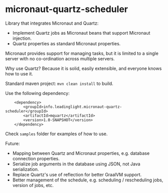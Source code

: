 # micronaut-quartz-scheduler

Library that integrates Micronaut and Quartz:
* Implement Quartz jobs as Micronaut beans that support Micronaut injection.
* Quartz properties as standard Micronaut properties.

Micronaut provides support for managing tasks, but it is limited to a single server with no 
co-ordination across multiple servers.

Why use Quartz? Because it is solid, easily extensible, and everyone knows how to use it.

Standard maven project: `mvn clean install` to build.

Use the following dependency:

        <dependency>
            <groupId>info.leadinglight.micronaut-quartz-scheduler</groupId>
            <artifactId>mquartz</artifactId>
            <version>1.0-SNAPSHOT</version>
        </dependency>

Check `samples` folder for examples of how to use.

Future:
* Mapping between Quartz and Micronaut properties, e.g. database connection properties.
* Serialize job arguments in the database using JSON, not Java serialization.
* Replace Quartz's use of reflection for better GraalVM support.
* Better management of the schedule, e.g. scheduling / rescheduling jobs, version of jobs, etc.

